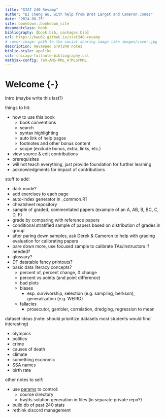 ```yaml
--- 
title: "STAT 240 Revamp"
author: "Bi Cheng Wu, with help from Bret Larget and Cameron Jones"
date: "2024-08-25"
site: bookdown::bookdown_site
documentclass: book
bibliography: [book.bib, packages.bib]
url: https://bwu62.github.io/stat240-revamp
# cover-image: path to the social sharing image like images/cover.jpg
description: Revamped STAT240 notes
biblio-style: apalike
csl: chicago-fullnote-bibliography.csl
mathjax-config: TeX-AMS-MML_HTMLorMML
---
```



# Welcome {-}


Intro (maybe write this last?)

things to hit:

- how to use this book
  - book conventions
  - search
  - syntax highlighting
  - auto link of help pages
  - footnotes and other bonus content
  - scope (exclude bonus, extra, links, etc.)
- view source & edit contributions
- prerequisites
- will not teach everything, just provide foundation for further learning
- acknowledgments for impact of contributions


stuff to add:

- dark mode?
- add exercises to each page
- auto-index generator in _common.R?
- cheatsheet repository
- sample of graded, commentated papers (example of an A, AB, B, BC, C, D, F)
- grade by comparing with reference papers
- conditional stratified sample of papers based on distribution of grades in group
- after paring down samples, ask Derek & Cameron to help with grading evaluation for calibrating papers
- pare down more, use focused sample to calibrate TAs/instructors if needed?
- glossary?
- DT datatable fancy printouts?
- basic data literacy concepts?
  - percent of, percent change, X change
  - percent vs points (and point difference)
  - bad plots
  - biases
    - esp. survivorship, selection (e.g. sampling, berkson), generalization (e.g. WEIRD)
  - fallacies
    - prosecutor, gambler, correlation, dredging, regression to mean


dataset ideas (note: should prioritize datasets most students would find interesting)

 - olympics
 - politics
 - crime
 - causes of death
 - climate
 - something economic
 - SSA names
 - birth rate


other notes to self:

- use [params](https://bookdown.org/yihui/rmarkdown/params-declare.html) to control:
  - course directory
  - hw/ds solution generation in files (in separate private repo?)
- build db of past 240 stats
- rethink discord management



